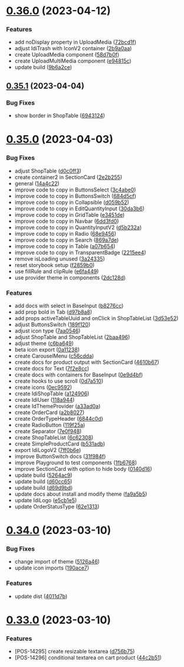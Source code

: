 # [0.36.0](https://github.com/idbi/components/compare/v0.35.1...v0.36.0) (2023-04-12)


### Features

* add noDisplay property in UploadMedia ([72bcd1f](https://github.com/idbi/components/commit/72bcd1fc943d526fef5e1a97b420d4645f3833d5))
* adjust IdiTrash with IconV2 container ([2b9a0aa](https://github.com/idbi/components/commit/2b9a0aa7452d18fef8ab4908916fd1e6fc2d224f))
* create UploadMedia component ([58d7b0f](https://github.com/idbi/components/commit/58d7b0f564ae958dfce07bf9d841bd7a01d1e133))
* create UploadMultiMedia component ([e94815c](https://github.com/idbi/components/commit/e94815cbf4b2d9f746fa38f11f64a1e6e7816aa4))
* update build ([9b6a2ce](https://github.com/idbi/components/commit/9b6a2cefb0c8d44d5352bce219a332807912dec3))



## [0.35.1](https://github.com/idbi/components/compare/v0.35.0...v0.35.1) (2023-04-04)


### Bug Fixes

* show border in ShopTable ([6943124](https://github.com/idbi/components/commit/6943124dd1994ceca176080a6de20229258f8148))



# [0.35.0](https://github.com/idbi/components/compare/v0.34.0...v0.35.0) (2023-04-03)


### Bug Fixes

* adjust ShopTable ([d0c0ff3](https://github.com/idbi/components/commit/d0c0ff3e1f997661aa9b8c6ca9062633334b37bf))
* create container2 in SectionCard ([2e2b255](https://github.com/idbi/components/commit/2e2b255650b266f26ba3a6f5f4457bfc1169416b))
* general ([14a4c22](https://github.com/idbi/components/commit/14a4c22fc629d6f811f778bcb959970a2e0f4a6e))
* improve code to copy in ButtonsSelect ([3c4abe0](https://github.com/idbi/components/commit/3c4abe00d7e4d0a0adf235ced6a3cf0471926d33))
* improve code to copy in ButtonsSwitch ([684d5cf](https://github.com/idbi/components/commit/684d5cf2fe604b6fbcb6c256c7d34307f1151861))
* improve code to copy in Collapsible ([d059b52](https://github.com/idbi/components/commit/d059b5218f7cfcdd5450791645e7a5b3c69fb86b))
* improve code to copy in EditQuantityInput ([30da3b6](https://github.com/idbi/components/commit/30da3b6f8342e470b07af6c1baa6980ba96b7e56))
* improve code to copy in GridTable ([e3451de](https://github.com/idbi/components/commit/e3451dec4322d6203b90acc262de66e7fc6ed4a0))
* improve code to copy in Navbar ([6dd3fd0](https://github.com/idbi/components/commit/6dd3fd0ee0bad7374f0ed5593162cecf5b486e19))
* improve code to copy in QuantityInputV2 ([d5b232a](https://github.com/idbi/components/commit/d5b232a49dc28f10618bb0dd8b12898acf6a42f5))
* improve code to copy in Radio ([68e9456](https://github.com/idbi/components/commit/68e945679e12131856b5a13a60d415dc57d33a7b))
* improve code to copy in Search ([869a7de](https://github.com/idbi/components/commit/869a7de8263e82c69ed65d5b5f09eff841fa83d7))
* improve code to copy in Table ([a07b654](https://github.com/idbi/components/commit/a07b654ccb972d3e814d915a5a63d0b71f23dc20))
* improve code to copy in TransparentBadge ([2215ee4](https://github.com/idbi/components/commit/2215ee43cb6d11e46bf97922626d8d80550b4cdd))
* remove isLoading unused ([3a24335](https://github.com/idbi/components/commit/3a2433570f0c987e0e56725dcaa7b37f3124d581))
* reset storybook setup ([f2859b0](https://github.com/idbi/components/commit/f2859b08303ac3c39daa4a39a318ece87dada024))
* use fillRule and clipRule ([e6fa449](https://github.com/idbi/components/commit/e6fa449b9d26e73f44bbf7657a9fde73dc0ea8d0))
* use provider theme in components ([2dc128d](https://github.com/idbi/components/commit/2dc128d960c9bb5305203363c8ab4244a8c476d3))


### Features

* add docs with select in BaseInput ([b8276cc](https://github.com/idbi/components/commit/b8276ccb22419977117d9c2e94a2d4de281c3068))
* add prop bold in Tab ([d97b8a8](https://github.com/idbi/components/commit/d97b8a8966009d815b48ff6d568393419488c08f))
* add props activeTableUuid and onClick in ShopTableList ([3d53e52](https://github.com/idbi/components/commit/3d53e523c8c4fc04e42fef6c236b9a7b58cddc1b))
* adjust ButtonsSwitch ([189f120](https://github.com/idbi/components/commit/189f1207ff66dfadf42dab1710bb7f5ef851ea2d))
* adjust icon type ([7aa0546](https://github.com/idbi/components/commit/7aa0546f20e80a3f747ee04a2a03620f52e4710f))
* adjust ShopTable and ShopTableList ([2baa496](https://github.com/idbi/components/commit/2baa496ec6852726c78f01602400a24d82e2f858))
* adjust theme ([c6ba649](https://github.com/idbi/components/commit/c6ba6491d4349af64d0b3751790cf9ed7e164d23))
* beta icon export ([0a11238](https://github.com/idbi/components/commit/0a11238c10d0324a608f1970849cb893885de0f2))
* create CarouselMenu ([c56cdda](https://github.com/idbi/components/commit/c56cddabc0d6bb9d7afe7f44e2749a2a19673396))
* create docs for product output with SectionCard ([4610b67](https://github.com/idbi/components/commit/4610b673c8b0d732ac8111978cdddba28f80aea4))
* create docs for Text ([7f2e8cc](https://github.com/idbi/components/commit/7f2e8ccef756fd3775d8fa8af131210cf486d973))
* create docs with containers for BaseInput ([0e9d4bf](https://github.com/idbi/components/commit/0e9d4bf96dea4de2098b06a68229eaf5f464cfff))
* create hooks to use scroll ([0d7a510](https://github.com/idbi/components/commit/0d7a510a367af631080be0664319e17e56a0c3b0))
* create icons ([0ec9592](https://github.com/idbi/components/commit/0ec9592f1fe8238c8496ff33203e4533bcf4a61f))
* create IdiShopTable ([a124906](https://github.com/idbi/components/commit/a1249061f6a137905238732f5ae06d3056f3d062))
* create IdiUser ([118a944](https://github.com/idbi/components/commit/118a9442be273239bd6b493e1bef153597928aef))
* create IdThemeProvider ([a33ad0a](https://github.com/idbi/components/commit/a33ad0a41f8fa505909f37b93c17a36d1a4ed757))
* create OrderCard ([a2b8027](https://github.com/idbi/components/commit/a2b8027135d85fb7e5e12a53b8f2c4d67bc4891a))
* create OrderTypeHeader ([6844c0d](https://github.com/idbi/components/commit/6844c0d81fd99f5391b487909e32d5cf89967cc2))
* create RadioButton ([119f25a](https://github.com/idbi/components/commit/119f25ac5d200f25d40d9884467e80ed87ea3aa1))
* create Separator ([7e0f948](https://github.com/idbi/components/commit/7e0f9484449767e27cb07c4cab04c725a5119ab5))
* create ShopTableList ([6c62308](https://github.com/idbi/components/commit/6c6230885bbb685b80f8fda84cab6e2e3b2a84dd))
* create SimpleProductCard ([b531adb](https://github.com/idbi/components/commit/b531adbf1acafdae41febcd4b89466934131ea75))
* export IdiLogoV2 ([7ff0b6e](https://github.com/idbi/components/commit/7ff0b6ee47fc09f82eea81a333168f3ee5a98b4f))
* improve ButtonSwitch docs ([31f984f](https://github.com/idbi/components/commit/31f984facba976b84d38235b13fb4cf4e2fb06d5))
* improve Playground to test components ([1fb6768](https://github.com/idbi/components/commit/1fb676873cd273d9b0f02819426328a637932a2f))
* improve SectionCard with option to hide body ([0140d16](https://github.com/idbi/components/commit/0140d16815911a8d962082bc970af23f97f22c0c))
* update build ([5264ac9](https://github.com/idbi/components/commit/5264ac9f1bbf49104acc3a85b0babc098287d6e5))
* update build ([d60cc65](https://github.com/idbi/components/commit/d60cc65476e31bee3b44c14b82a6f1250080bcc6))
* update build ([d69d9bd](https://github.com/idbi/components/commit/d69d9bd7a25dddce03cccc6081edef9755c867c4))
* update docs about install and modify theme ([fa9a5b5](https://github.com/idbi/components/commit/fa9a5b52218f3896f5c374f46a9981a34f030565))
* update IdiLogo ([e5cb1e5](https://github.com/idbi/components/commit/e5cb1e5fd30251f571d0de4b120178a263daff48))
* update OrderStatusType ([62e1313](https://github.com/idbi/components/commit/62e13137a4d8721c1e620115cf18f5cbaa98e4f2))



# [0.34.0](https://github.com/idbi/components/compare/v0.33.0...v0.34.0) (2023-03-10)


### Bug Fixes

* change import of theme ([5126a46](https://github.com/idbi/components/commit/5126a46290ea0dabe3cf73cbe4a25be1a4097152))
* update icon imports ([190ace7](https://github.com/idbi/components/commit/190ace7ace8d3124b800465d9c8eff8371467878))


### Features

* update dist ([4011d7b](https://github.com/idbi/components/commit/4011d7b0dcd68086770905bdba0648e4944e62bf))



# [0.33.0](https://github.com/idbi/components/compare/v0.32.1...v0.33.0) (2023-03-10)


### Features

* [POS-14295] create resizable textarea ([d756b75](https://github.com/idbi/components/commit/d756b756847d618dc38c44af5f6e77ca49755b87))
* [POS-14296] conditional textarea on cart product ([44c2b51](https://github.com/idbi/components/commit/44c2b51d89723c2fae1108c210b27d0c1f03c95d))




